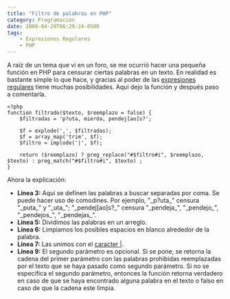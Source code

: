 ```yaml
---
title: "Filtro de palabras en PHP"
category: Programación
date: 2008-04-29T06:29:24-0500
tags:
    - Expresiones Regulares
    - PHP
---
```


A raíz de un tema que vi en un foro, se me ocurrió hacer una pequeña función en PHP para censurar ciertas palabras en un texto. En realidad es bastante simple lo que hace, y gracias al poder de las [expresiones regulares](http://es.wikipedia.org/wiki/Expresi%C3%B3n_regular) tiene muchas posibilidades. Aqui dejo la función y después paso a comentarla.

```
<?php
function filtrado($texto, $reemplazo = false) {
    $filtradas = 'p?uta, mierda, pendej[ao]s?';

    $f = explode(',', $filtradas);
    $f = array_map('trim', $f);
    $filtro = implode('|', $f);

    return ($reemplazo) ? preg_replace("#$filtro#i", $reemplazo, $texto) : preg_match("#$filtro#i", $texto) ;
}
```

Ahora la explicación:

*   **Línea 3:** Aquí se definen las palabras a buscar separadas por coma. Se puede hacer uso de comodines. Por ejemplo, &#34;\_p?uta\_&#34; censura &#34;\_puta\_&#34; y &#34;\_uta\_&#34;; &#34;\_pendej\[ao\]s?\_&#34; censura &#34;\_pendeja\_&#34;, &#34;\_pendejo\_&#34;, &#34;\_pendejos\_&#34;, &#34;\_pendejas\_&#34;.
*   **Línea 5:** Dividimos las palabras en un arreglo.
*   **Línea 6:** Limpiamos los posibles espacios en blanco alrededor de la palabra.
*   **Línea 7:** Las unimos con el [caracter |](http://es.wikipedia.org/wiki/Expresi%C3%B3n_regular#La_barra_.22.7C.22).
*   **Línea 9:** El segundo parámetro es opcional. Si se pone, se retorna la cadena del primer parámetro con las palabras prohibidas reemplazadas por el texto que se haya pasado como segundo parámetro. Si no se especifica el segundo parámetro, entonces la función retorna verdadero en caso de que se haya encontrado alguna palabra en el texto o falso en caso de que la cadena este limpia.
